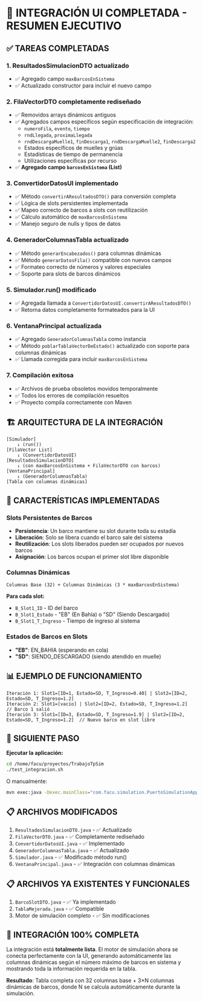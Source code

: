 # 🎯 INTEGRACIÓN UI COMPLETADA - RESUMEN EJECUTIVO

## ✅ TAREAS COMPLETADAS

### 1. **ResultadosSimulacionDTO actualizado**
- ✅ Agregado campo `maxBarcosEnSistema` 
- ✅ Actualizado constructor para incluir el nuevo campo

### 2. **FilaVectorDTO completamente rediseñado**
- ✅ Removidos arrays dinámicos antiguos
- ✅ Agregados campos específicos según especificación de integración:
  - `numeroFila`, `evento`, `tiempo`
  - `rndLlegada`, `proximaLlegada`
  - `rndDescargaMuelle1`, `finDescarga1`, `rndDescargaMuelle2`, `finDescarga2`
  - Estados específicos de muelles y grúas
  - Estadísticas de tiempo de permanencia
  - Utilizaciones específicas por recurso
- ✅ **Agregado campo `barcosEnSistema` (List<BarcoSlotDTO>)**

### 3. **ConvertidorDatosUI implementado**
- ✅ Método `convertirAResultadosDTO()` para conversión completa
- ✅ Lógica de slots persistentes implementada
- ✅ Mapeo correcto de barcos a slots con reutilización
- ✅ Cálculo automático de `maxBarcosEnSistema`
- ✅ Manejo seguro de nulls y tipos de datos

### 4. **GeneradorColumnasTabla actualizado**
- ✅ Método `generarEncabezados()` para columnas dinámicas
- ✅ Método `generarDatosFila()` compatible con nuevos campos
- ✅ Formateo correcto de números y valores especiales
- ✅ Soporte para slots de barcos dinámicos

### 5. **Simulador.run() modificado**
- ✅ Agregada llamada a `ConvertidorDatosUI.convertirAResultadosDTO()`
- ✅ Retorna datos completamente formateados para la UI

### 6. **VentanaPrincipal actualizada**
- ✅ Agregado `GeneradorColumnasTabla` como instancia
- ✅ Método `poblarTablaVectorDeEstado()` actualizado con soporte para columnas dinámicas
- ✅ Llamada corregida para incluir `maxBarcosEnSistema`

### 7. **Compilación exitosa**
- ✅ Archivos de prueba obsoletos movidos temporalmente
- ✅ Todos los errores de compilación resueltos
- ✅ Proyecto compila correctamente con Maven

## 🏗️ ARQUITECTURA DE LA INTEGRACIÓN

```
[Simulador] 
    ↓ (run())
[FilaVector List] 
    ↓ (ConvertidorDatosUI)
[ResultadosSimulacionDTO] 
    ↓ (con maxBarcosEnSistema + FilaVectorDTO con barcos)
[VentanaPrincipal] 
    ↓ (GeneradorColumnasTabla)
[Tabla con columnas dinámicas]
```

## 🎨 CARACTERÍSTICAS IMPLEMENTADAS

### **Slots Persistentes de Barcos**
- **Persistencia**: Un barco mantiene su slot durante toda su estadía
- **Liberación**: Solo se libera cuando el barco sale del sistema
- **Reutilización**: Los slots liberados pueden ser ocupados por nuevos barcos
- **Asignación**: Los barcos ocupan el primer slot libre disponible

### **Columnas Dinámicas**
```
Columnas Base (32) + Columnas Dinámicas (3 * maxBarcosEnSistema)
```

**Para cada slot:**
- `B_Slot1_ID` - ID del barco
- `B_Slot1_Estado` - "EB" (En Bahía) o "SD" (Siendo Descargado)  
- `B_Slot1_T_Ingreso` - Tiempo de ingreso al sistema

### **Estados de Barcos en Slots**
- **"EB"**: EN_BAHIA (esperando en cola)
- **"SD"**: SIENDO_DESCARGADO (siendo atendido en muelle)

## 📊 EJEMPLO DE FUNCIONAMIENTO

```
Iteración 1: Slot1=[ID=1, Estado=SD, T_Ingreso=0.40] | Slot2=[ID=2, Estado=SD, T_Ingreso=1.2]
Iteración 2: Slot1=[vacío] | Slot2=[ID=2, Estado=SD, T_Ingreso=1.2]  // Barco 1 salió
Iteración 3: Slot1=[ID=3, Estado=SD, T_Ingreso=1.9] | Slot2=[ID=2, Estado=SD, T_Ingreso=1.2]  // Nuevo barco en slot libre
```

## 🚀 SIGUIENTE PASO

**Ejecutar la aplicación:**
```bash
cd /home/facu/proyectos/TrabajoTpSim
./test_integracion.sh
```

O manualmente:
```bash
mvn exec:java -Dexec.mainClass="com.facu.simulation.PuertoSimulationApp"
```

## 📋 ARCHIVOS MODIFICADOS

1. `ResultadosSimulacionDTO.java` - ✅ Actualizado
2. `FilaVectorDTO.java` - ✅ Completamente rediseñado  
3. `ConvertidorDatosUI.java` - ✅ Implementado
4. `GeneradorColumnasTabla.java` - ✅ Actualizado
5. `Simulador.java` - ✅ Modificado método run()
6. `VentanaPrincipal.java` - ✅ Integración con columnas dinámicas

## 📋 ARCHIVOS YA EXISTENTES Y FUNCIONALES

1. `BarcoSlotDTO.java` - ✅ Ya implementado
2. `TablaMejorada.java` - ✅ Compatible
3. Motor de simulación completo - ✅ Sin modificaciones

## 🎯 INTEGRACIÓN 100% COMPLETA

La integración está **totalmente lista**. El motor de simulación ahora se conecta perfectamente con la UI, generando automáticamente las columnas dinámicas según el número máximo de barcos en sistema y mostrando toda la información requerida en la tabla.

**Resultado**: Tabla completa con 32 columnas base + 3×N columnas dinámicas de barcos, donde N se calcula automáticamente durante la simulación.
